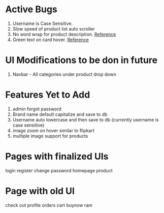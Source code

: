 # Active Bugs
1. Username is Case Sensitive.
2. Slow speed of product list auto scroller
3. No word wrap for product description. [Reference](https://shoponline-ca.herokuapp.com/product-detail/12)
4. Green text on card hover. [Reference](https://shoponline-ca.herokuapp.com/ram/)


# UI Modifications to be don in future
1. Navbar - All categories under product drop down


# Features Yet to Add
1. admin forgot password
2. Brand name default capitalize and save to db
3. Username auto lowercase and then save to db (currently username is case sensitive)
4. image zoom on hover similar to flipkart
5. multiple image support for products


# Pages with finalized UIs
login
register
change password
homepage
product


# Page with old UI
check out
profile
orders
cart
buynow
ram
